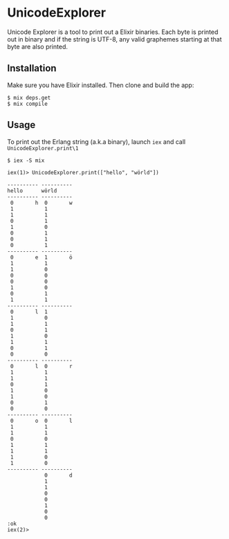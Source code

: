 # UnicodeExplorer

Unicode Explorer is a tool to print out a Elixir binaries. Each byte is
printed out in binary and if the string is UTF-8, any valid graphemes
starting at that byte are also printed.


## Installation

Make sure you have Elixir installed. Then clone and build the app:


```
$ mix deps.get
$ mix compile

```

## Usage
To print out the Erlang string (a.k.a binary), launch `iex` and
call `UnicodeExplorer.print\1`

```
$ iex -S mix

iex(1)> UnicodeExplorer.print(["hello", "wörld"])

---------- ---------- 
hello      wörld      
---------- ---------- 
 0       h  0       w 
 1          1         
 1          1         
 0          1         
 1          0         
 0          1         
 0          1         
 0          1         
---------- ---------- 
 0       e  1       ö 
 1          1         
 1          0         
 0          0         
 0          0         
 1          0         
 0          1         
 1          1         
---------- ---------- 
 0       l  1         
 1          0         
 1          1         
 0          1         
 1          0         
 1          1         
 0          1         
 0          0         
---------- ---------- 
 0       l  0       r 
 1          1         
 1          1         
 0          1         
 1          0         
 1          0         
 0          1         
 0          0         
---------- ---------- 
 0       o  0       l 
 1          1         
 1          1         
 0          0         
 1          1         
 1          1         
 1          0         
 1          0         
---------- ---------- 
            0       d 
            1         
            1         
            0         
            0         
            1         
            0         
            0         
:ok
iex(2)>
```


